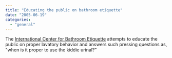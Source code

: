 ```yaml
---
title: "Educating the public on bathroom etiquette"
date: "2005-06-19"
categories: 
  - "general"
---
```


The [International Center for Bathroom Etiquette](http://www.icbe.org/icbe.shtml) attempts to educate the public on proper lavatory behavior and answers such pressing questions as, "when is it proper to use the kiddie urinal?"
